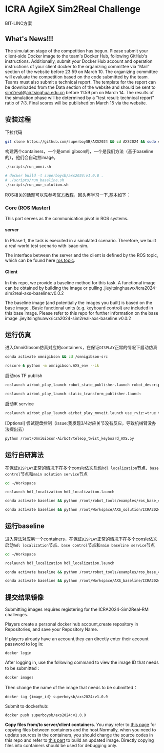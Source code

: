 # ICRA AgileX Sim2Real Challenge
BIT-LINC方案

## What's News!!!
The simulation stage of the competition has begun. Please submit your client-side Docker image to the team's Docker Hub, following GitHub's instructions. Additionally, submit your Docker Hub account and operation instructions of your client docker to the organizing committee via “Mail” section of the website before 23:59 on March 10. The organizing committee will evaluate the competition based on the code submitted by the team. Teams must also submit a technical report. The template for the report can be downloaded from the Data section of the website and should be sent to sim2real@air.tsinghua.edu.cn before 11:59 pm on March 14. The results of the simulation phase will be determined by a "test result: technical report" ratio of 7:3. Final scores will be published on March 15 via the website.

## 安装过程
下拉代码
```sh
git clone https://github.com/superboySB/AXS2024 && cd AXS2024 && sudo chmod a+x scripts/*
```
构建两个containers，一个是omni gibson的，一个是我们方法（基于baseline的），他们会自动拉image。
```sh
./scripts/run_omni.sh

# docker build -t superboysb/axs2024:v1.0.0 .
# ./scripts/run_baseline.sh
./scripts/run_our_solution.sh
```
ROS相关的话题可以先参考[官方教程](docs/sim2real-install-guide.md)，回头再学习一下,基本如下：

### Core (ROS Master)

This part serves as the communication pivot in ROS systems.

#### server

In Phase 1, the task is executed in a simulated scenario. Therefore, we built a real-world test scenario with isaac-sim.

The interface between the server and the client is defined by the ROS topic, which can be found here [ros topic](./Platform_introduction.md).

#### Client

In this repo, we provide a baseline method for this task. A functional image can be obtained by building the image or pulling .jieyitsinghuawx/icra2024-sim2real-axs-baseline:v0.0.2


The baseline image (and potentially the images you built) is based on the base image . Basic functional units (e.g. keyboard control) are included in this base image. Please refer to this repo for further information on the base image .jieyitsinghuawx/icra2024-sim2real-axs-baseline:v0.0.2

## 运行仿真
进入OmniGibsom仿真对应的containers，在保证`DISPLAY`正常的情况下启动仿真
```sh
conda activate omnigibson && cd /omnigibson-src

roscore & python -m omnigibson.AXS_env --ik
```
启动ros TF publish
```sh
roslaunch airbot_play_launch robot_state_publisher.launch robot_description_path:=/root/OmniGibson-Airbot/omnigibson/data/assets/models/airbot_play_with_rm2/airbot_with_texture/urdf_obj/AIRBOT_V3_v2-3.urdf

roslaunch airbot_play_launch static_transform_publisher.launch
```
启动IK service
```sh
roslaunch airbot_play_launch airbot_play_moveit.launch use_rviz:=true target_moveit_config:=airbot_play_v2_1_config use_basic:=true
```
[Optional] 尝试键盘控制（issue:我发现3/4对应关节没有反应，导致机械臂没办法探出去）
```sh
python /root/OmniGibson-Airbot/teleop_twist_keyboard_AXS.py
```

## 运行自研算法
在保证`DISPLAY`正常的情况下在多个consle依次启动`hdl localization`节点、`base control`节点和`main solution service`节点
```sh
cd ~/Workspace

roslaunch hdl_localization hdl_localization.launch

conda activate baseline && python /root/robot_tools/examples/ros_base_control.py

conda activate baseline && python /root/Workspace/AXS_solution/ICRA2024-Sim2Real-AXS/src/airbot/example/AXS_baseline.py
```


## 运行baseline
进入算法对应另一个containers，在保证`DISPLAY`正常的情况下在多个consle依次启动`hdl localization`节点、`base control`节点和`main baseline service`节点
```sh
cd ~/Workspace

roslaunch hdl_localization hdl_localization.launch

conda activate baseline && python /root/robot_tools/examples/ros_base_control.py

conda activate baseline && python /root/Workspace/AXS_baseline/ICRA2024-Sim2Real-AXS/src/airbot/example/AXS_baseline.py
```



## 提交结果镜像
Submitting images requires registering for the ICRA2024-Sim2Real-RM challenges.

Players create a personal docker hub account,create repository in Repositories, and save your Repository Name.

If players already have an account,they can directly enter their account password to log in:
```sh
docker login
```
After logging in, use the following command to view the image ID that needs to be submitted：
```sh
docker images
```
Then change the name of the image that needs to be submitted：
```sh
docker tag {image_id} superboysb/axs2024:v1.0.0
```
Submit to dockerhub:
```sh
docker push superboysb/axs2024:v1.0.0
```
**Copy files from/to server/client containers**. You may refer to [this page](https://docs.docker.com/engine/reference/commandline/cp/) for copying files between containers and the host.Normally, when you need to update sources in the containers, you should change the source codes in this repo and refer to [this part](https://github.com/AIR-DISCOVER/ICRA2024-Sim2Real-RM#build-an-updated-client-image) to build an updated image. Directly copying files into containers should be used for debugging only.


